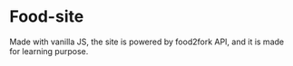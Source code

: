 # Food-site

Made with vanilla JS, the site is powered by food2fork API, and it is made for learning purpose.
